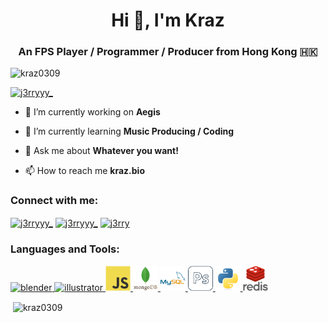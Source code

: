 <h1 align="center">Hi 👋, I'm Kraz</h1>
<h3 align="center">An FPS Player / Programmer / Producer from Hong Kong 🇭🇰</h3>

<p align="left"> <img src="https://komarev.com/ghpvc/?username=kraz0309&label=Profile%20views&color=0e75b6&style=flat" alt="kraz0309" /> </p>

<p align="left"> <a href="https://twitter.com/j3rryyy_" target="blank"><img src="https://img.shields.io/twitter/follow/j3rryyy_?logo=twitter&style=for-the-badge" alt="j3rryyy_" /></a> </p>

- 🔭 I’m currently working on **Aegis**

- 🌱 I’m currently learning **Music Producing / Coding**

- 💬 Ask me about **Whatever you want!**

- 📫 How to reach me **kraz.bio**

<h3 align="left">Connect with me:</h3>
<p align="left">
<a href="https://twitter.com/j3rryyy_" target="blank"><img align="center" src="https://raw.githubusercontent.com/rahuldkjain/github-profile-readme-generator/master/src/images/icons/Social/twitter.svg" alt="j3rryyy_" height="30" width="40" /></a>
<a href="https://instagram.com/j3rryyy_" target="blank"><img align="center" src="https://raw.githubusercontent.com/rahuldkjain/github-profile-readme-generator/master/src/images/icons/Social/instagram.svg" alt="j3rryyy_" height="30" width="40" /></a>
<a href="https://www.youtube.com/c/j3rry" target="blank"><img align="center" src="https://raw.githubusercontent.com/rahuldkjain/github-profile-readme-generator/master/src/images/icons/Social/youtube.svg" alt="j3rry" height="30" width="40" /></a>
</p>

<h3 align="left">Languages and Tools:</h3>
<p align="left"> <a href="https://www.blender.org/" target="_blank" rel="noreferrer"> <img src="https://download.blender.org/branding/community/blender_community_badge_white.svg" alt="blender" width="40" height="40"/> </a> <a href="https://www.adobe.com/in/products/illustrator.html" target="_blank" rel="noreferrer"> <img src="https://www.vectorlogo.zone/logos/adobe_illustrator/adobe_illustrator-icon.svg" alt="illustrator" width="40" height="40"/> </a> <a href="https://developer.mozilla.org/en-US/docs/Web/JavaScript" target="_blank" rel="noreferrer"> <img src="https://raw.githubusercontent.com/devicons/devicon/master/icons/javascript/javascript-original.svg" alt="javascript" width="40" height="40"/> </a> <a href="https://www.mongodb.com/" target="_blank" rel="noreferrer"> <img src="https://raw.githubusercontent.com/devicons/devicon/master/icons/mongodb/mongodb-original-wordmark.svg" alt="mongodb" width="40" height="40"/> </a> <a href="https://www.mysql.com/" target="_blank" rel="noreferrer"> <img src="https://raw.githubusercontent.com/devicons/devicon/master/icons/mysql/mysql-original-wordmark.svg" alt="mysql" width="40" height="40"/> </a> <a href="https://www.photoshop.com/en" target="_blank" rel="noreferrer"> <img src="https://raw.githubusercontent.com/devicons/devicon/master/icons/photoshop/photoshop-line.svg" alt="photoshop" width="40" height="40"/> </a> <a href="https://www.python.org" target="_blank" rel="noreferrer"> <img src="https://raw.githubusercontent.com/devicons/devicon/master/icons/python/python-original.svg" alt="python" width="40" height="40"/> </a> <a href="https://redis.io" target="_blank" rel="noreferrer"> <img src="https://raw.githubusercontent.com/devicons/devicon/master/icons/redis/redis-original-wordmark.svg" alt="redis" width="40" height="40"/> </a> </p>

<p>&nbsp;<img align="center" src="https://github-readme-stats.vercel.app/api?username=kraz0309&show_icons=true&locale=en" alt="kraz0309" /></p>
